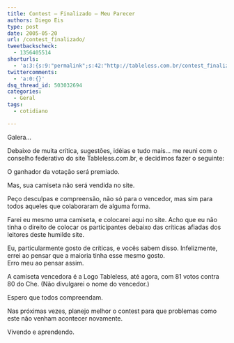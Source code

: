 ```yaml
---
title: Contest – Finalizado – Meu Parecer
authors: Diego Eis
type: post
date: 2005-05-20
url: /contest_finalizado/
tweetbackscheck:
  - 1356405514
shorturls:
  - 'a:3:{s:9:"permalink";s:42:"http://tableless.com.br/contest_finalizado";s:7:"tinyurl";s:26:"http://tinyurl.com/3chkm2y";s:4:"isgd";s:19:"http://is.gd/0qPzgo";}'
twittercomments:
  - 'a:0:{}'
dsq_thread_id: 503032694
categories:
  - Geral
tags:
  - cotidiano

---
```

Galera&#8230;
  
Debaixo de muita crítica, sugestões, idéias e tudo mais&#8230; me reuni com o conselho federativo do site Tableless.com.br, e decidimos fazer o seguinte: 

O ganhador da votação será premiado.
  
Mas, sua camiseta não será vendida no site. 
  
Peço desculpas e compreensão, não só para o vencedor, mas sim para todos aqueles que colaboraram de alguma forma. 

Farei eu mesmo uma camiseta, e colocarei aqui no site. Acho que eu não tinha o direito de colocar os participantes debaixo das críticas afiadas dos leitores deste humilde site.
  
Eu, particularmente gosto de críticas, e vocês sabem disso. Infelizmente, errei ao pensar que a maioria tinha esse mesmo gosto.   
Erro meu ao pensar assim. 

A camiseta vencedora é a Logo Tableless, até agora, com 81 votos contra 80 do Che. (Não divulgarei o nome do vencedor.) 

Espero que todos compreendam.
  
Nas próximas vezes, planejo melhor o contest para que problemas como este não venham acontecer novamente. 

Vivendo e aprendendo.